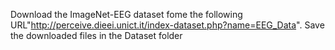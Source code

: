 Download the ImageNet-EEG dataset fome the following URL"http://perceive.dieei.unict.it/index-dataset.php?name=EEG_Data".
Save the downloaded files in the Dataset folder
